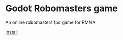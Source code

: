# Godot Robomasters game

An online robomasters fps game for RMNA

[Install](https://github.com/agmui/RM_Game/releases/tag/v1.0)
